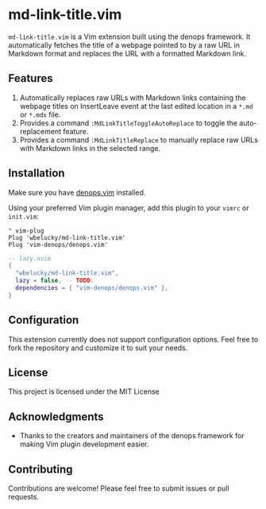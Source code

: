 # md-link-title.vim

`md-link-title.vim` is a Vim extension built using the denops framework. It automatically fetches the title of a webpage pointed to by a raw URL in Markdown format and replaces the URL with a formatted Markdown link.

## Features

1. Automatically replaces raw URLs with Markdown links containing the webpage titles on InsertLeave event at the last edited location in a `*.md` or `*.mdx` file.
2. Provides a command `:MdLinkTitleToggleAutoReplace` to toggle the auto-replacement feature.
3. Provides a command `:MdLinkTitleReplace` to manually replace raw URLs with Markdown links in the selected range.

## Installation

Make sure you have [denops.vim](https://github.com/vim-denops/denops.vim) installed.

Using your preferred Vim plugin manager, add this plugin to your `vimrc` or `init.vim`:

```vim
" vim-plug
Plug 'wbelucky/md-link-title.vim'
Plug 'vim-denops/denops.vim'
```

```lua
-- lazy.nvim
{
  "wbelucky/md-link-title.vim",
  lazy = false, -- TODO:
  dependencies = { "vim-denops/denops.vim" },
}
```

## Configuration

This extension currently does not support configuration options. Feel free to fork the repository and customize it to suit your needs.

## License

This project is licensed under the MIT License

## Acknowledgments

- Thanks to the creators and maintainers of the denops framework for making Vim plugin development easier.

## Contributing

Contributions are welcome! Please feel free to submit issues or pull requests.
